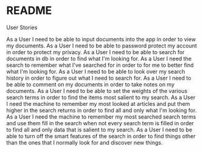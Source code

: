 # README

User Stories

As a User I need to be able to input documents into the app in order to view my documents.
As a User I need to be able to password protect my account in order to protect my privacy.
As a User I need to be able to search for documents in db in order to find what I'm looking for.
As a User I need the search to remember what I've searched for in order to for me to better find what I'm looking for.
As a User I need to be able to look over my search history in order to figure out what I need to search for.
As a User I need to be able to comment on my documents in order to take notes on my documents.
As a User I need to be able to set the weights of the various search terms in order to find the items most salient to my search.
As a User I need the machine to remember my most looked at articles and put them higher in the search returns in order to find all and only what I'm looking for.
As a User I need the machine to remember my most searched search terms and use them fill in the search when not every search term is filled in order to find all and only data that is salient to my search.
As a User I need to be able to turn off the smart features of the search in order to find things other than the ones that I normally look for and discover new things.
